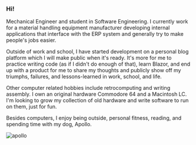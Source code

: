### Hi!

Mechanical Engineer and student in Software Engineering. I currently work for a material handling equipment manufacturer developing internal applications that interface with the ERP system and generally try to make people's jobs easier.

Outside of work and school, I have started development on a personal blog platform which I will make public when it's ready. It's more for me to practice writing code (as if I didn't do enough of that), learn Blazor, and end up with a product for me to share my thoughts and publicly show off my triumphs, failures, and lessons-learned in work, school, and life.

Other computer related hobbies include retrocomputing and writing assembly. I own an original hardware Commodore 64 and a Macintosh LC. I'm looking to grow my collection of old hardware and write software to run on them, just for fun.

Besides computers, I enjoy being outside, personal fitness, reading, and spending time with my dog, Apollo.

![apollo](https://github.com/lwestfall/lwestfall/apollo.jpg)
